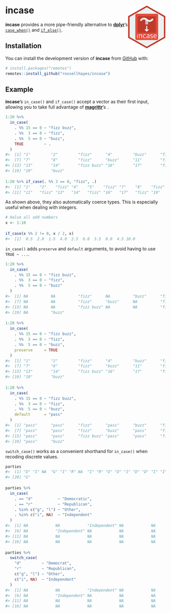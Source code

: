 
<!-- README.md is generated from README.Rmd. Please edit that file -->

# incase <img src="man/figures/logo.png?raw=TRUE" align="right" height="138" />

**incase** provides a more pipe-friendly alternative to
[**dplyr**](https://github.com/tidyverse/dplyr)’s
[`case_when()`](https://dplyr.tidyverse.org/reference/case_when.html)
and [`if_else()`](https://dplyr.tidyverse.org/reference/if_else.html).

## Installation

You can install the development version of **incase** from
[GitHub](https://github.com/rossellhayes/incase) with:

``` r
# install.packages("remotes")
remotes::install_github("rossellhayes/incase")
```

## Example

**incase**’s `in_case()` and `if_case()` accept a vector as their first
input, allowing you to take full advantage of
[**magrittr**](https://github.com/tidyverse/magrittr)’s `.`

``` r
1:20 %>%
  in_case(
    . %% 15 == 0 ~ "fizz buzz",
    . %%  3 == 0 ~ "fizz",
    . %%  5 == 0 ~ "buzz",
    TRUE         ~ .
  )
#>  [1] "1"         "2"         "fizz"      "4"         "buzz"      "fizz"     
#>  [7] "7"         "8"         "fizz"      "buzz"      "11"        "fizz"     
#> [13] "13"        "14"        "fizz buzz" "16"        "17"        "fizz"     
#> [19] "19"        "buzz"

1:20 %>% if_case(. %% 3 == 0, "fizz", .)
#>  [1] "1"    "2"    "fizz" "4"    "5"    "fizz" "7"    "8"    "fizz" "10"  
#> [11] "11"   "fizz" "13"   "14"   "fizz" "16"   "17"   "fizz" "19"   "20"
```

As shown above, they also automatically coerce types. This is especially
useful when dealing with integers.

``` r
# Halve all odd numbers
x <- 1:10

if_case(x %% 2 != 0, x / 2, x)
#>  [1]  0.5  2.0  1.5  4.0  2.5  6.0  3.5  8.0  4.5 10.0
```

`in_case()` adds `preserve` and `default` arguments, to avoid having to
use `TRUE ~ ...`.

``` r
1:20 %>%
  in_case(
    . %% 15 == 0 ~ "fizz buzz",
    . %%  3 == 0 ~ "fizz",
    . %%  5 == 0 ~ "buzz"
  )
#>  [1] NA          NA          "fizz"      NA          "buzz"      "fizz"     
#>  [7] NA          NA          "fizz"      "buzz"      NA          "fizz"     
#> [13] NA          NA          "fizz buzz" NA          NA          "fizz"     
#> [19] NA          "buzz"

1:20 %>%
  in_case(
    . %% 15 == 0 ~ "fizz buzz",
    . %%  3 == 0 ~ "fizz",
    . %%  5 == 0 ~ "buzz",
    preserve     = TRUE
  )
#>  [1] "1"         "2"         "fizz"      "4"         "buzz"      "fizz"     
#>  [7] "7"         "8"         "fizz"      "buzz"      "11"        "fizz"     
#> [13] "13"        "14"        "fizz buzz" "16"        "17"        "fizz"     
#> [19] "19"        "buzz"

1:20 %>%
  in_case(
    . %% 15 == 0 ~ "fizz buzz",
    . %%  3 == 0 ~ "fizz",
    . %%  5 == 0 ~ "buzz",
    default      = "pass"
  )
#>  [1] "pass"      "pass"      "fizz"      "pass"      "buzz"      "fizz"     
#>  [7] "pass"      "pass"      "fizz"      "buzz"      "pass"      "fizz"     
#> [13] "pass"      "pass"      "fizz buzz" "pass"      "pass"      "fizz"     
#> [19] "pass"      "buzz"
```

`switch_case()` works as a convenient shorthand for `in_case()` when
recoding discrete values.

``` r
parties
#>  [1] "D" "I" NA  "G" "I" "R" NA  "I" "R" "D" "D" "I" "D" "D" "I" "I" "D" "R" "I"
#> [20] "G"

parties %>% 
  in_case(
    . == "d"           ~ "Democratic",
    . == "r"           ~ "Republican",
    . %in% c("g", "l") ~ "Other",
    . %in% c("i", NA)  ~ "Independent" 
  )
#>  [1] NA            NA            "Independent" NA            NA           
#>  [6] NA            "Independent" NA            NA            NA           
#> [11] NA            NA            NA            NA            NA           
#> [16] NA            NA            NA            NA            NA

parties %>%
  switch_case(
    "d"         ~ "Democrat",
    "r"         ~ "Republican",
    c("g", "l") ~ "Other",
    c("i", NA)  ~ "Independent"
  )
#>  [1] NA            NA            "Independent" NA            NA           
#>  [6] NA            "Independent" NA            NA            NA           
#> [11] NA            NA            NA            NA            NA           
#> [16] NA            NA            NA            NA            NA
```
